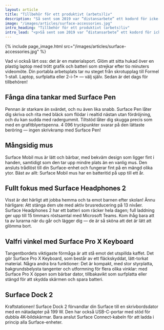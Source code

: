 ```yaml
---
layout: article
title: "Tillbehör för ett produktivt (arbets)liv"
description: "Så sent som 2019 var ”distansarbete” ett kodord för icke-sanktionerade semesterdagar, eller möjligtvis en LUS (Lunch Utan Slut, populär bland arbetsskygga konsulter och tjänstemän). Men om det är någonting de senaste åren visat så är det att distansarbete fungerar."
image: "/images/articles/surface-accessories.jpg"
intro_heading: "Tillbehör för ett produktivt (arbets)liv"
intro_lead: "<p>Så sent som 2019 var ”distansarbete” ett kodord för icke-sanktionerade semesterdagar, eller möjligtvis en LUS (Lunch Utan Slut, populär bland arbetsskygga konsulter och tjänstemän). Men om det är någonting de senaste åren visat så är det att distansarbete fungerar.</p>"
---
```

{%
  include page_image.html
  src="/images/articles/surface-accessories.jpg"
%}

Vad vi också lärt oss: det är en materialsport. Glöm att sitta hukad över en plastig laptop med trött grafik och batteri som strejkar efter tio minuters videomöte. Din portabla arbetsplats tar nu steget från skrotupplag till Formel 1-stall. Laptop, surfplatta eller 2-i-1* — välj själv. Sedan är det dags för tillbehören!

## Fånga dina tankar med Surface Pen

Pennan är starkare än svärdet, och nu även lika snabb. Surface Pen låter dig skriva och rita med bläck som flödar i realtid nästan utan fördröjning, och du kan sudda med radergummit. Tiltstöd låter dig skugga precis som med en grafitblyertspenna. 4 096 tryckpunkter svarar på den lättaste beröring — ingen skrivkramp med Surface Pen!

## Mångsidig mus

Surface Mobil mus är lätt och bärbar, med bekväm design som ligger fint i handen, samtidigt som den tar upp mindre plats än en vanlig mus. Den ansluts trådlöst till din Surface-enhet och fungerar fint på en mängd olika ytor. Bäst av allt: Surface Mobil mus har en batteritid på upp till ett år.

## Fullt fokus med Surface Headphones 2

Visst är det härligt att jobba hemma och ta emot barnen efter skolan! Ännu härligare: Att stänga dem ute med aktiv brusreducering på 13 nivåer. Surface Headphones 2 har ett batteri som räcker hela dagen; full laddning ger upp till 15 timmars röstsamtal med Microsoft Teams. Kom ihåg bara att ta av lurarna när du går och lägger dig — de är så sköna att det är lätt att glömma bort.

## Valfri vinkel med Surface Pro X Keyboard

Tangentbordets viktigaste förmåga är att stå emot det utspillda kaffet. Det gör Surface Pro X Keyboard, som består av ett fläckskyddat, lätt-torkat material. Några andra bra funktioner: Det är kompakt, med stor styrplatta, bakgrundsbelysta tangenter och utformning för flera olika vinklar: med Surface Pro X öppen som bärbar dator, tillbakavikt som surfplatta eller stängd för att skydda skärmen och spara batteri.

## Surface Dock 2

Kraftstationen! Surface Dock 2 förvandlar din Surface till en skrivbordsdator med en nätadapter på 199 W. Den har också USB-C-portar med stöd för dubbla 4K-bildskärmar. Bara anslut Surface Connect-kabeln för att ladda i princip alla Surface-enheter.
